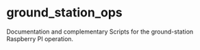 # ground_station_ops
Documentation and complementary Scripts for the ground-station Raspberry PI operation.
